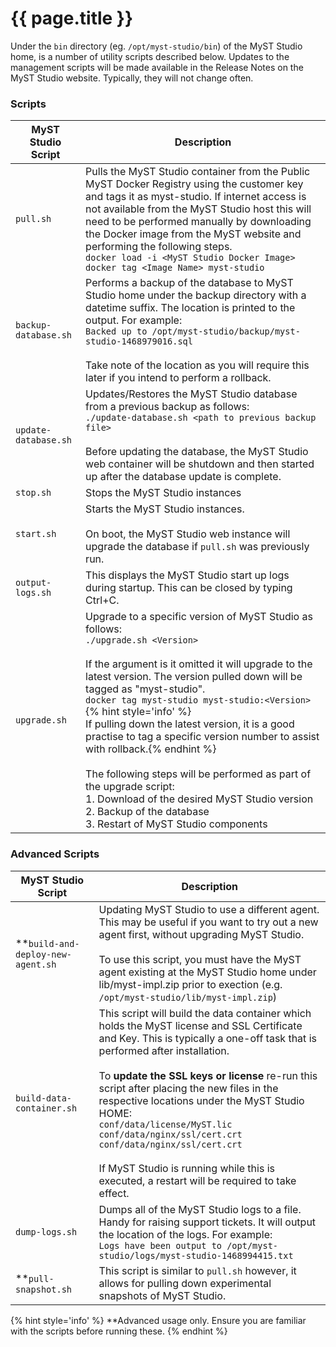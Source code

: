 # {{ page.title }}

<!-- toc -->

Under the `bin` directory (eg. `/opt/myst-studio/bin`) of the MyST Studio home, is a number of utility scripts described below. Updates to the management scripts will be made available in the Release Notes on the MyST Studio website. Typically, they will not change often.

### Scripts
| MyST Studio Script | Description |
|---|---|
| `pull.sh` | Pulls the MyST Studio container from the Public MyST Docker Registry using the customer key and tags it as myst-studio. If internet access is not available from the MyST Studio host this will need to be performed manually by downloading the Docker image from the MyST website and performing the following steps.<br>`docker load -i <MyST Studio Docker Image>` `docker tag <Image Name> myst-studio` |
| `backup-database.sh` | Performs a backup of the database to MyST Studio home under the backup directory with a datetime suffix. The location is printed to the output. For example:<br>`Backed up to /opt/myst-studio/backup/myst-studio-1468979016.sql`<br><br>Take note of the location as you will require this later if you intend to perform a rollback. |
| `update-database.sh` | Updates/Restores the MyST Studio database from a previous backup as follows:<br>`./update-database.sh <path to previous backup file>`<br><br>Before updating the database, the MyST Studio web container will be shutdown and then started up after the database update is complete. |
| `stop.sh`	| Stops the MyST Studio instances |
| `start.sh`	| Starts the MyST Studio instances.<br><br>On boot, the MyST Studio web instance will upgrade the database if `pull.sh` was previously run. |
| `output-logs.sh` | This displays the MyST Studio start up logs during startup.  This can be closed by typing Ctrl+C. |
| `upgrade.sh` | Upgrade to a specific version of MyST Studio as follows:<br>`./upgrade.sh <Version>`<br><br>If the <Version> argument is it omitted it will upgrade to the latest version. The version pulled down will be tagged as "myst-studio".<br>`docker tag myst-studio myst-studio:<Version>`<br>{% hint style='info' %}<br>If pulling down the latest version, it is a good practise to tag a specific version number to assist with rollback.{% endhint %}<br><br>The following steps will be performed as part of the upgrade script:<br>1. Download of the desired MyST Studio version<br>2. Backup of the database<br>3. Restart of MyST Studio components |

### Advanced Scripts
| MyST Studio Script | Description |
|---|---|
| **`build-and-deploy-new-agent.sh` | Updating MyST Studio to use a different agent. This may be useful if you want to try out a new agent first, without upgrading MyST Studio.<br><br>To use this script, you must have the MyST agent existing at the MyST Studio home under lib/myst-impl.zip prior to exection (e.g. `/opt/myst-studio/lib/myst-impl.zip`) |
| `build-data-container.sh` | This script will build the data container which holds the MyST license and SSL Certificate and Key. This is typically a one-off task that is performed after installation.<br><br>To **update the SSL keys or license** re-run this script after placing the new files in the respective locations under the MyST Studio HOME: <br>`conf/data/license/MyST.lic`<br>`conf/data/nginx/ssl/cert.crt`<br>`conf/data/nginx/ssl/cert.crt`<br><br>If MyST Studio is running while this is executed, a restart will be required to take effect. |
| `dump-logs.sh` | Dumps all of the MyST Studio logs to a file. Handy for raising support tickets. It will output the location of the logs. For example:<br>`Logs have been output to /opt/myst-studio/logs/myst-studio-1468994415.txt` |
| **`pull-snapshot.sh` | This script is similar to `pull.sh` however, it allows for pulling down experimental snapshots of MyST Studio. |

{% hint style='info' %}
**Advanced usage only. Ensure you are familiar with the scripts before running these.
{% endhint %}


